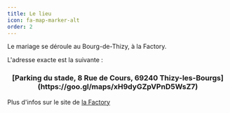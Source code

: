 ```yaml
---
title: Le lieu
icon: fa-map-marker-alt
order: 2
---
```


Le mariage se déroule au Bourg-de-Thizy, à la Factory.

L'adresse exacte est la suivante : 
<center><h3>[Parking du stade, 8 Rue de Cours, 69240 Thizy-les-Bourgs](https://goo.gl/maps/xH9dyGZpVPnD5WsZ7)</h3></center>

Plus d'infos sur le site de [la Factory](https://beaujolaisevent.wixsite.com/la-factory)